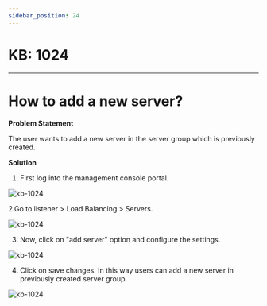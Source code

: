 ```yaml
---
sidebar_position: 24
---
```


# KB: 1024
-----------

# How to add a new server?

**Problem Statement**

The user wants to add a new server in the server group which is previously created.

**Solution**

1. First log into the management console portal.

![kb-1024](/tutorials/geoo.png)

2.Go to  listener > Load Balancing > Servers.

![kb-1024](/tutorials/server1.png)

3. Now, click on "add server" option and configure the settings.

![kb-1024](/tutorials/server11.png)

4. Click on save changes.
In this way users can add a new server in previously created server group.


![kb-1024](/tutorials/server31.png)



